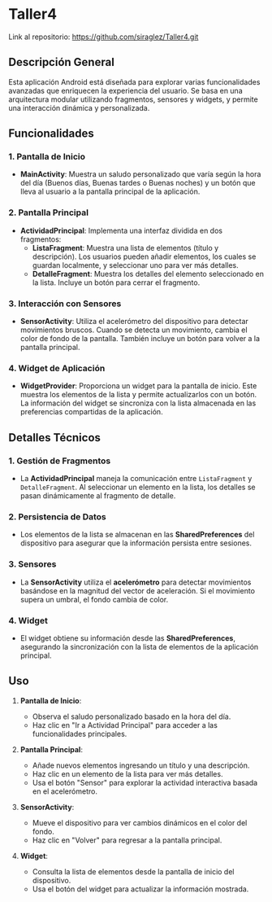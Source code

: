 # Taller4
 
Link al repositorio: https://github.com/siraglez/Taller4.git

## Descripción General

Esta aplicación Android está diseñada para explorar varias funcionalidades avanzadas que enriquecen la experiencia del usuario. Se basa en una arquitectura modular utilizando fragmentos, sensores y widgets, y permite una interacción dinámica y personalizada.

## Funcionalidades

### 1. Pantalla de Inicio
- **MainActivity**: Muestra un saludo personalizado que varía según la hora del día (Buenos días, Buenas tardes o Buenas noches) y un botón que lleva al usuario a la pantalla principal de la aplicación.

### 2. Pantalla Principal
- **ActividadPrincipal**: Implementa una interfaz dividida en dos fragmentos:
  - **ListaFragment**: Muestra una lista de elementos (título y descripción). Los usuarios pueden añadir elementos, los cuales se guardan localmente, y seleccionar uno para ver más detalles.
  - **DetalleFragment**: Muestra los detalles del elemento seleccionado en la lista. Incluye un botón para cerrar el fragmento.

### 3. Interacción con Sensores
- **SensorActivity**: Utiliza el acelerómetro del dispositivo para detectar movimientos bruscos. Cuando se detecta un movimiento, cambia el color de fondo de la pantalla. También incluye un botón para volver a la pantalla principal.

### 4. Widget de Aplicación
- **WidgetProvider**: Proporciona un widget para la pantalla de inicio. Este muestra los elementos de la lista y permite actualizarlos con un botón. La información del widget se sincroniza con la lista almacenada en las preferencias compartidas de la aplicación.

## Detalles Técnicos

### 1. Gestión de Fragmentos
- La **ActividadPrincipal** maneja la comunicación entre `ListaFragment` y `DetalleFragment`. Al seleccionar un elemento en la lista, los detalles se pasan dinámicamente al fragmento de detalle.

### 2. Persistencia de Datos
- Los elementos de la lista se almacenan en las **SharedPreferences** del dispositivo para asegurar que la información persista entre sesiones.

### 3. Sensores
- La **SensorActivity** utiliza el **acelerómetro** para detectar movimientos basándose en la magnitud del vector de aceleración. Si el movimiento supera un umbral, el fondo cambia de color.

### 4. Widget
- El widget obtiene su información desde las **SharedPreferences**, asegurando la sincronización con la lista de elementos de la aplicación principal.

## Uso
1. **Pantalla de Inicio**:
   - Observa el saludo personalizado basado en la hora del día.
   - Haz clic en "Ir a Actividad Principal" para acceder a las funcionalidades principales.

2. **Pantalla Principal**:
   - Añade nuevos elementos ingresando un título y una descripción.
   - Haz clic en un elemento de la lista para ver más detalles.
   - Usa el botón "Sensor" para explorar la actividad interactiva basada en el acelerómetro.

3. **SensorActivity**:
   - Mueve el dispositivo para ver cambios dinámicos en el color del fondo.
   - Haz clic en "Volver" para regresar a la pantalla principal.

4. **Widget**:
   - Consulta la lista de elementos desde la pantalla de inicio del dispositivo.
   - Usa el botón del widget para actualizar la información mostrada.
